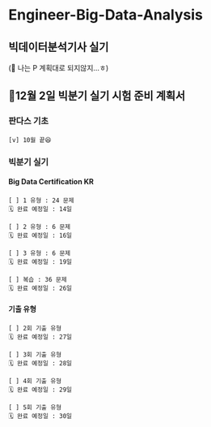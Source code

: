 # Engineer-Big-Data-Analysis
## 빅데이터분석기사 실기

(🚨 나는 P 계획대로 되지않지...ㅎ)

## 📍12월 2일 빅분기 실기 시험 준비 계획서

### 판다스 기초
	[v] 10월 끝😆

### 빅분기 실기
#### Big Data Certification KR
	[ ] 1 유형 : 24 문제
	🗓 완료 예정일 : 14일

	[ ] 2 유형 : 6 문제
	🗓 완료 예정일 : 16일

	[ ] 3 유형 : 6 문제
	🗓 완료 예정일 : 19일

	[ ] 복습 : 36 문제
	🗓 완료 예정일 : 26일

#### 기출 유형
	[ ] 2회 기출 유형
	🗓 완료 예정일 : 27일

	[ ] 3회 기출 유형
	🗓 완료 예정일 : 28일

	[ ] 4회 기출 유형
	🗓 완료 예정일 : 29일

	[ ] 5회 기출 유형
	🗓 완료 예정일 : 30일